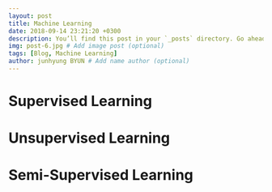 ```yaml
---
layout: post
title: Machine Learning
date: 2018-09-14 23:21:20 +0300
description: You’ll find this post in your `_posts` directory. Go ahead and edit it and re-build the site to see your changes. # Add post description (optional)
img: post-6.jpg # Add image post (optional)
tags: [Blog, Machine Learning]
author: junhyung BYUN # Add name author (optional)
---
```

# Supervised Learning





















# Unsupervised Learning
















# Semi-Supervised Learning










